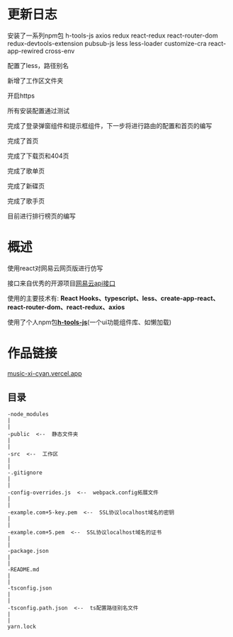 # 更新日志
安装了一系列npm包
    h-tools-js
    axios
    redux
    react-redux
    react-router-dom
    redux-devtools-extension
    pubsub-js
    less
    less-loader
    customize-cra
    react-app-rewired
    cross-env

配置了less，路径别名

新增了工作区文件夹

开启https

所有安装配置通过测试

完成了登录弹窗组件和提示框组件，下一步将进行路由的配置和首页的编写

完成了首页

完成了下载页和404页

完成了歌单页

完成了新碟页

完成了歌手页

目前进行排行榜页的编写

<h1>概述</h1>
<p>使用react对网易云网页版进行仿写</p>
<p>
接口来自优秀的开源项目<a href='https://github.com/Binaryify/NeteaseCloudMusicApi'>网易云api接口</a>
</p>
<p>
使用的主要技术有:
<strong>
React Hooks、typescript、less、create-app-react、react-router-dom、react-redux、axios
</strong>
</p>
<p>
使用了个人npm包<strong><a href='https://github.com/18023785187/h-tools'>h-tools-js</a></strong>(一个ui功能组件库、如懒加载)
</p>

# 作品链接
<a href='music-xi-cyan.vercel.app'>music-xi-cyan.vercel.app</a>

## 目录

    -node_modules
    |
    |
    -public  <--  静态文件夹
    |
    |
    -src  <--  工作区
    |
    |
    -.gitignore
    |
    |
    -config-overrides.js  <--  webpack.config拓展文件
    |
    |
    -example.com+5-key.pem  <--  SSL协议localhost域名的密钥
    |
    |
    -example.com+5.pem  <--  SSL协议localhost域名的证书
    |
    |
    -package.json
    |
    |
    -README.md
    |
    |
    -tsconfig.json
    |
    |
    -tsconfig.path.json  <--  ts配置路径别名文件
    |
    |
    yarn.lock

